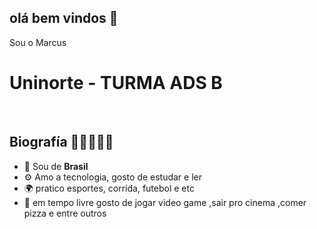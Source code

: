## olá bem vindos 👋

Sou o Marcus

<h1> Uninorte - TURMA ADS B</h1>

</br>

## Biografía 👨‍🎓😎👨‍💻
- 🏢 Sou de **Brasil**
- ⚙️ Amo a tecnologia, gosto de estudar e ler
- 🌍 pratico esportes, corrida, futebol e etc
- 🌱 em tempo livre gosto de jogar video game ,sair pro cinema ,comer pizza e entre outros

</br>
